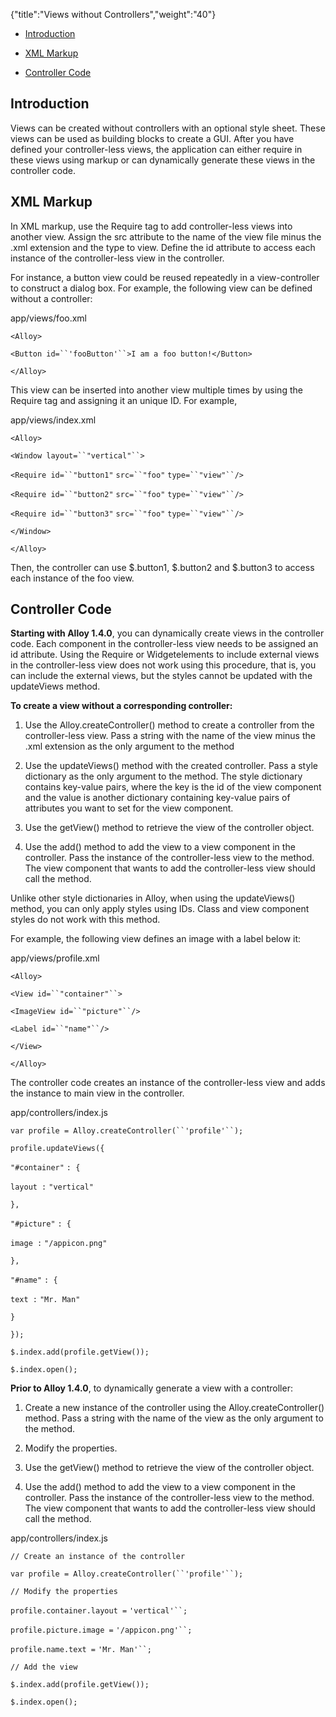 {"title":"Views without Controllers","weight":"40"}

* [Introduction](#introduction)

* [XML Markup](#xml-markup)

* [Controller Code](#controller-code)

## Introduction

Views can be created without controllers with an optional style sheet. These views can be used as building blocks to create a GUI. After you have defined your controller-less views, the application can either require in these views using markup or can dynamically generate these views in the controller code.

## XML Markup

In XML markup, use the Require tag to add controller-less views into another view. Assign the src attribute to the name of the view file minus the .xml extension and the type to view. Define the id attribute to access each instance of the controller-less view in the controller.

For instance, a button view could be reused repeatedly in a view-controller to construct a dialog box. For example, the following view can be defined without a controller:

app/views/foo.xml

`<Alloy>`

`<Button id=``'fooButton'``>I am a foo button!</Button>`

`</Alloy>`

This view can be inserted into another view multiple times by using the Require tag and assigning it an unique ID. For example,

app/views/index.xml

`<Alloy>`

`<Window layout=``"vertical"``>`

`<Require id=``"button1"` `src=``"foo"` `type=``"view"``/>`

`<Require id=``"button2"` `src=``"foo"` `type=``"view"``/>`

`<Require id=``"button3"` `src=``"foo"` `type=``"view"``/>`

`</Window>`

`</Alloy>`

Then, the controller can use $.button1, $.button2 and $.button3 to access each instance of the foo view.

## Controller Code

**Starting with Alloy 1.4.0**, you can dynamically create views in the controller code. Each component in the controller-less view needs to be assigned an id attribute. Using the Require or Widgetelements to include external views in the controller-less view does not work using this procedure, that is, you can include the external views, but the styles cannot be updated with the updateViews method.

**To create a view without a corresponding controller:**

1. Use the Alloy.createController() method to create a controller from the controller-less view. Pass a string with the name of the view minus the .xml extension as the only argument to the method

2. Use the updateViews() method with the created controller. Pass a style dictionary as the only argument to the method. The style dictionary contains key-value pairs, where the key is the id of the view component and the value is another dictionary containing key-value pairs of attributes you want to set for the view component.

3. Use the getView() method to retrieve the view of the controller object.

4. Use the add() method to add the view to a view component in the controller. Pass the instance of the controller-less view to the method. The view component that wants to add the controller-less view should call the method.

Unlike other style dictionaries in Alloy, when using the updateViews() method, you can only apply styles using IDs. Class and view component styles do not work with this method.

For example, the following view defines an image with a label below it:

app/views/profile.xml

`<Alloy>`

`<View id=``"container"``>`

`<ImageView id=``"picture"``/>`

`<Label id=``"name"``/>`

`</View>`

`</Alloy>`

The controller code creates an instance of the controller-less view and adds the instance to main view in the controller.

app/controllers/index.js

`var profile = Alloy.createController(``'profile'``);`

`profile.updateViews({`

`"#container"` `: {`

`layout :` `"vertical"`

`},`

`"#picture"` `: {`

`image :` `"/appicon.png"`

`},`

`"#name"` `: {`

`text :` `"Mr. Man"`

`}`

`});`

`$.index.add(profile.getView());`

`$.index.open();`

**Prior to Alloy 1.4.0**, to dynamically generate a view with a controller:

1. Create a new instance of the controller using the Alloy.createController() method. Pass a string with the name of the view as the only argument to the method.

2. Modify the properties.

3. Use the getView() method to retrieve the view of the controller object.

4. Use the add() method to add the view to a view component in the controller. Pass the instance of the controller-less view to the method. The view component that wants to add the controller-less view should call the method.

app/controllers/index.js

`// Create an instance of the controller`

`var profile = Alloy.createController(``'profile'``);`

`// Modify the properties`

`profile.container.layout =` `'vertical'``;`

`profile.picture.image =` `'/appicon.png'``;`

`profile.name.text =` `'Mr. Man'``;`

`// Add the view`

`$.index.add(profile.getView());`

`$.index.open();`
